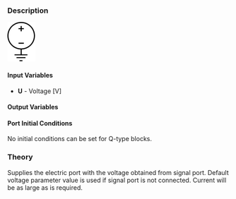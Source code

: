 ### Description
![ElectricVoltageSourceQ picture](ElectricUsource.svg)


#### Input Variables
* **U** - Voltage [V]

#### Output Variables

#### Port Initial Conditions
No initial conditions can be set for Q-type blocks.

<!--- ### Tips--->

### Theory
Supplies the electric port with the voltage obtained from signal port. Default voltage parameter value is used if signal port is not connected. Current will be as large as is required.
<!---EQUATION i_1 = (U - c_1)/Z_{c1} --->
<!---EQUATION U_1 = U --->

